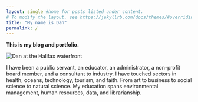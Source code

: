 ```yaml
---
layout: single #home for posts listed under content.
# To modify the layout, see https://jekyllrb.com/docs/themes/#overriding-theme-defaults
title: "My name is Dan"
permalink: /
---
```


**This is my blog and portfolio.**

![Dan at the Halifax waterfront][dan-waterfront]

I have been a public servant, an educator, an administrator, a non-profit board member, and a consultant to industry. I have touched sectors in health, oceans, technology, tourism, and faith. From art to business to social science to natural science. My education spans environmental management, human resources, data, and librarianship.

[dan-waterfront]: https://lh3.googleusercontent.com/pw/AMWts8DfzKrGY9uHcBY1O1zHOWvQkRxj1eN4SYT_utWp-8MxppK0HmJSoC0LxwZC_ooLVWSd3Pu6ooSGqOxir5ePgNxkgrQoTMeXx7d4xZZkWATQ6yIrGzrKbR34HMMWR_RNbB4s0oJ7cHFG5Q8vdPNKFKSIuw=w800-h450-s-no?authuser=0